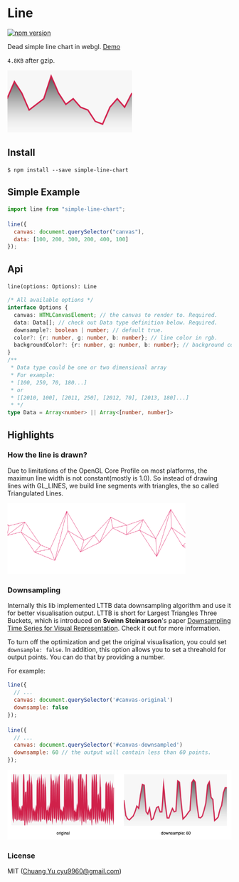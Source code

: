 # Line

[![npm version](https://badge.fury.io/js/simple-line-chart.svg)](https://badge.fury.io/js/simple-line-chart)

Dead simple line chart in webgl. <a href="https://codesandbox.io/s/0pq5v6j1qp?fontsize=14" target="_blank">Demo</a>

`4.8KB` after gzip.

<img style="margin:0 auto;" src="./imgs/screenshot.png" width="280" />

## Install

`$ npm install --save simple-line-chart`

## Simple Example

```javascript
import line from "simple-line-chart";

line({
  canvas: document.querySelector("canvas"),
  data: [100, 200, 300, 200, 400, 100]
});
```

## Api

`line(options: Options): Line`

```typescript
/* All available options */
interface Options {
  canvas: HTMLCanvasElement; // the canvas to render to. Required.
  data: Data[]; // check out Data type definition below. Required.
  downsample?: boolean | number; // default true.
  color?: {r: number, g: number, b: number}; // line color in rgb.
  backgroundColor?: {r: number, g: number, b: number}; // background color in rgb.
}
/**
 * Data type could be one or two dimensional array
 * For example:
 * [100, 250, 70, 180...]
 * or
 * [[2010, 100], [2011, 250], [2012, 70], [2013, 180]...]
 * */
type Data = Array<number> || Array<[number, number]>
```

## Highlights

### How the line is drawn?

Due to limitations of the OpenGL Core Profile on most platforms, the maximun line width is not constant(mostly is 1.0). So instead of drawing lines with GL_LINES, we build line segments with triangles, the so called Triangulated Lines.

<img style="margin:0 auto;" src="./imgs/line-wireframe.png" width="400" />

### Downsampling

Internally this lib implemented LTTB data downsampling algorithm and use it for better visualisation output. LTTB is short for Largest Triangles Three Buckets, which is introduced on **Sveinn Steinarsson**'s paper [Downsampling Time Series for Visual Representation](https://skemman.is/bitstream/1946/15343/3/SS_MSthesis.pdf). Check it out for more information.

To turn off the optimization and get the original visualisation, you could set `downsample: false`.
In addition, this option allows you to set a threahold for output points. You can do that by providing a number.

For example:

```javascript
line({
  // ...
  canvas: document.querySelector('#canvas-original')
  downsample: false
});

line({
  // ...
  canvas: document.querySelector('#canvas-downsampled')
  downsample: 60 // the output will contain less than 60 points.
});
```

<img style="margin:0 auto;" src="./imgs/downsample.png" width="600" />

### License

MIT ([Chuang Yu <cyu9960@gmail.com>](https://github.com/cyyyu))
